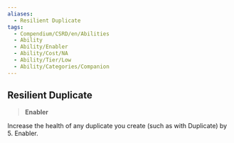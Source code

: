 ```yaml
---
aliases:
  - Resilient Duplicate
tags:
  - Compendium/CSRD/en/Abilities
  - Ability
  - Ability/Enabler
  - Ability/Cost/NA
  - Ability/Tier/Low
  - Ability/Categories/Companion
---
```

  
    
## Resilient Duplicate    
>**Enabler**  
    
Increase the health of any duplicate you create (such as with Duplicate) by 5. Enabler.